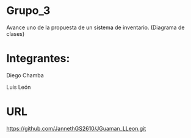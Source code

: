 # Grupo_3

Avance uno de la propuesta de un sistema de inventario. (Diagrama de clases)

# Integrantes: 

Diego Chamba

Luis León

# URL

https://github.com/JannethGS2610/JGuaman_LLeon.git

